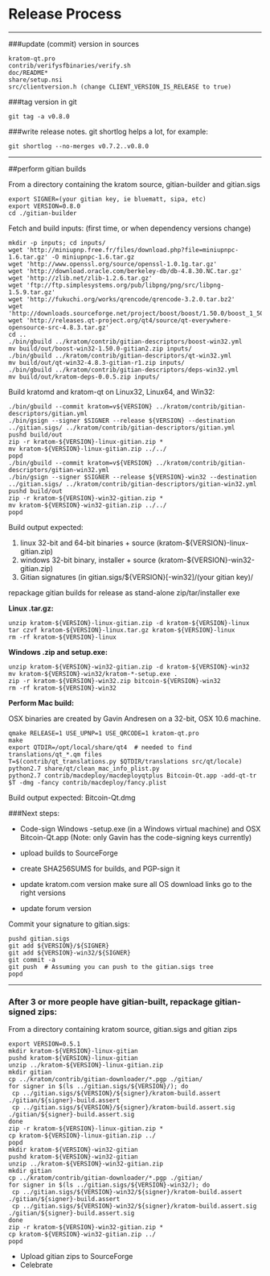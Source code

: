 Release Process
====================

* * *

###update (commit) version in sources


	kratom-qt.pro
	contrib/verifysfbinaries/verify.sh
	doc/README*
	share/setup.nsi
	src/clientversion.h (change CLIENT_VERSION_IS_RELEASE to true)

###tag version in git

	git tag -a v0.8.0

###write release notes. git shortlog helps a lot, for example:

	git shortlog --no-merges v0.7.2..v0.8.0

* * *

##perform gitian builds

 From a directory containing the kratom source, gitian-builder and gitian.sigs
  
	export SIGNER=(your gitian key, ie bluematt, sipa, etc)
	export VERSION=0.8.0
	cd ./gitian-builder

 Fetch and build inputs: (first time, or when dependency versions change)

	mkdir -p inputs; cd inputs/
	wget 'http://miniupnp.free.fr/files/download.php?file=miniupnpc-1.6.tar.gz' -O miniupnpc-1.6.tar.gz
	wget 'http://www.openssl.org/source/openssl-1.0.1g.tar.gz'
	wget 'http://download.oracle.com/berkeley-db/db-4.8.30.NC.tar.gz'
	wget 'http://zlib.net/zlib-1.2.6.tar.gz'
	wget 'ftp://ftp.simplesystems.org/pub/libpng/png/src/libpng-1.5.9.tar.gz'
	wget 'http://fukuchi.org/works/qrencode/qrencode-3.2.0.tar.bz2'
	wget 'http://downloads.sourceforge.net/project/boost/boost/1.50.0/boost_1_50_0.tar.bz2'
	wget 'http://releases.qt-project.org/qt4/source/qt-everywhere-opensource-src-4.8.3.tar.gz'
	cd ..
	./bin/gbuild ../kratom/contrib/gitian-descriptors/boost-win32.yml
	mv build/out/boost-win32-1.50.0-gitian2.zip inputs/
	./bin/gbuild ../kratom/contrib/gitian-descriptors/qt-win32.yml
	mv build/out/qt-win32-4.8.3-gitian-r1.zip inputs/
	./bin/gbuild ../kratom/contrib/gitian-descriptors/deps-win32.yml
	mv build/out/kratom-deps-0.0.5.zip inputs/

 Build kratomd and kratom-qt on Linux32, Linux64, and Win32:
  
	./bin/gbuild --commit kratom=v${VERSION} ../kratom/contrib/gitian-descriptors/gitian.yml
	./bin/gsign --signer $SIGNER --release ${VERSION} --destination ../gitian.sigs/ ../kratom/contrib/gitian-descriptors/gitian.yml
	pushd build/out
	zip -r kratom-${VERSION}-linux-gitian.zip *
	mv kratom-${VERSION}-linux-gitian.zip ../../
	popd
	./bin/gbuild --commit kratom=v${VERSION} ../kratom/contrib/gitian-descriptors/gitian-win32.yml
	./bin/gsign --signer $SIGNER --release ${VERSION}-win32 --destination ../gitian.sigs/ ../kratom/contrib/gitian-descriptors/gitian-win32.yml
	pushd build/out
	zip -r kratom-${VERSION}-win32-gitian.zip *
	mv kratom-${VERSION}-win32-gitian.zip ../../
	popd

  Build output expected:

  1. linux 32-bit and 64-bit binaries + source (kratom-${VERSION}-linux-gitian.zip)
  2. windows 32-bit binary, installer + source (kratom-${VERSION}-win32-gitian.zip)
  3. Gitian signatures (in gitian.sigs/${VERSION}[-win32]/(your gitian key)/

repackage gitian builds for release as stand-alone zip/tar/installer exe

**Linux .tar.gz:**

	unzip kratom-${VERSION}-linux-gitian.zip -d kratom-${VERSION}-linux
	tar czvf kratom-${VERSION}-linux.tar.gz kratom-${VERSION}-linux
	rm -rf kratom-${VERSION}-linux

**Windows .zip and setup.exe:**

	unzip kratom-${VERSION}-win32-gitian.zip -d kratom-${VERSION}-win32
	mv kratom-${VERSION}-win32/kratom-*-setup.exe .
	zip -r kratom-${VERSION}-win32.zip bitcoin-${VERSION}-win32
	rm -rf kratom-${VERSION}-win32

**Perform Mac build:**

  OSX binaries are created by Gavin Andresen on a 32-bit, OSX 10.6 machine.

	qmake RELEASE=1 USE_UPNP=1 USE_QRCODE=1 kratom-qt.pro
	make
	export QTDIR=/opt/local/share/qt4  # needed to find translations/qt_*.qm files
	T=$(contrib/qt_translations.py $QTDIR/translations src/qt/locale)
	python2.7 share/qt/clean_mac_info_plist.py
	python2.7 contrib/macdeploy/macdeployqtplus Bitcoin-Qt.app -add-qt-tr $T -dmg -fancy contrib/macdeploy/fancy.plist

 Build output expected: Bitcoin-Qt.dmg

###Next steps:

* Code-sign Windows -setup.exe (in a Windows virtual machine) and
  OSX Bitcoin-Qt.app (Note: only Gavin has the code-signing keys currently)

* upload builds to SourceForge

* create SHA256SUMS for builds, and PGP-sign it

* update kratom.com version
  make sure all OS download links go to the right versions

* update forum version

Commit your signature to gitian.sigs:

	pushd gitian.sigs
	git add ${VERSION}/${SIGNER}
	git add ${VERSION}-win32/${SIGNER}
	git commit -a
	git push  # Assuming you can push to the gitian.sigs tree
	popd

-------------------------------------------------------------------------

### After 3 or more people have gitian-built, repackage gitian-signed zips:

From a directory containing kratom source, gitian.sigs and gitian zips

	export VERSION=0.5.1
	mkdir kratom-${VERSION}-linux-gitian
	pushd kratom-${VERSION}-linux-gitian
	unzip ../kratom-${VERSION}-linux-gitian.zip
	mkdir gitian
	cp ../kratom/contrib/gitian-downloader/*.pgp ./gitian/
	for signer in $(ls ../gitian.sigs/${VERSION}/); do
	 cp ../gitian.sigs/${VERSION}/${signer}/kratom-build.assert ./gitian/${signer}-build.assert
	 cp ../gitian.sigs/${VERSION}/${signer}/kratom-build.assert.sig ./gitian/${signer}-build.assert.sig
	done
	zip -r kratom-${VERSION}-linux-gitian.zip *
	cp kratom-${VERSION}-linux-gitian.zip ../
	popd
	mkdir kratom-${VERSION}-win32-gitian
	pushd kratom-${VERSION}-win32-gitian
	unzip ../kratom-${VERSION}-win32-gitian.zip
	mkdir gitian
	cp ../kratom/contrib/gitian-downloader/*.pgp ./gitian/
	for signer in $(ls ../gitian.sigs/${VERSION}-win32/); do
	 cp ../gitian.sigs/${VERSION}-win32/${signer}/kratom-build.assert ./gitian/${signer}-build.assert
	 cp ../gitian.sigs/${VERSION}-win32/${signer}/kratom-build.assert.sig ./gitian/${signer}-build.assert.sig
	done
	zip -r kratom-${VERSION}-win32-gitian.zip *
	cp kratom-${VERSION}-win32-gitian.zip ../
	popd

- Upload gitian zips to SourceForge
- Celebrate 
